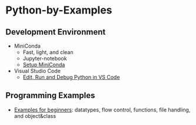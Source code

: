 # Python-by-Examples

## Development Environment
- MiniConda
    + Fast, light, and clean
    + Jupyter-notebook
    + [Setup MiniConda](https://github.com/mingbao2020/Python-by-Examples/blob/master/tools/miniconda.md)
- Visual Studio Code
    + [Edit, Run and Debug Python in VS Code](https://github.com/mingbao2020/Python-by-Examples/blob/master/tools/visual-studio-code.md)
    
 
## Programming Examples
- [Examples for beginners](https://github.com/mingbao2020/Python-by-Examples/blob/master/examples/python-beginner-examples.ipynb): datatypes, flow control, functions, file handling, and object&class

